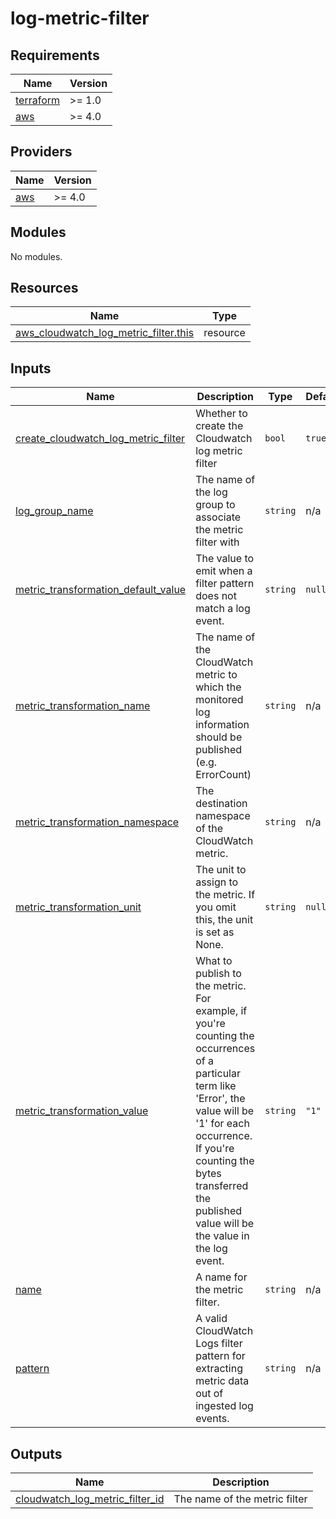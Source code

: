 # log-metric-filter

<!-- BEGINNING OF PRE-COMMIT-TERRAFORM DOCS HOOK -->
## Requirements

| Name | Version |
|------|---------|
| <a name="requirement_terraform"></a> [terraform](#requirement\_terraform) | >= 1.0 |
| <a name="requirement_aws"></a> [aws](#requirement\_aws) | >= 4.0 |

## Providers

| Name | Version |
|------|---------|
| <a name="provider_aws"></a> [aws](#provider\_aws) | >= 4.0 |

## Modules

No modules.

## Resources

| Name | Type |
|------|------|
| [aws_cloudwatch_log_metric_filter.this](https://registry.terraform.io/providers/hashicorp/aws/latest/docs/resources/cloudwatch_log_metric_filter) | resource |

## Inputs

| Name | Description | Type | Default | Required |
|------|-------------|------|---------|:--------:|
| <a name="input_create_cloudwatch_log_metric_filter"></a> [create\_cloudwatch\_log\_metric\_filter](#input\_create\_cloudwatch\_log\_metric\_filter) | Whether to create the Cloudwatch log metric filter | `bool` | `true` | no |
| <a name="input_log_group_name"></a> [log\_group\_name](#input\_log\_group\_name) | The name of the log group to associate the metric filter with | `string` | n/a | yes |
| <a name="input_metric_transformation_default_value"></a> [metric\_transformation\_default\_value](#input\_metric\_transformation\_default\_value) | The value to emit when a filter pattern does not match a log event. | `string` | `null` | no |
| <a name="input_metric_transformation_name"></a> [metric\_transformation\_name](#input\_metric\_transformation\_name) | The name of the CloudWatch metric to which the monitored log information should be published (e.g. ErrorCount) | `string` | n/a | yes |
| <a name="input_metric_transformation_namespace"></a> [metric\_transformation\_namespace](#input\_metric\_transformation\_namespace) | The destination namespace of the CloudWatch metric. | `string` | n/a | yes |
| <a name="input_metric_transformation_unit"></a> [metric\_transformation\_unit](#input\_metric\_transformation\_unit) | The unit to assign to the metric. If you omit this, the unit is set as None. | `string` | `null` | no |
| <a name="input_metric_transformation_value"></a> [metric\_transformation\_value](#input\_metric\_transformation\_value) | What to publish to the metric. For example, if you're counting the occurrences of a particular term like 'Error', the value will be '1' for each occurrence. If you're counting the bytes transferred the published value will be the value in the log event. | `string` | `"1"` | no |
| <a name="input_name"></a> [name](#input\_name) | A name for the metric filter. | `string` | n/a | yes |
| <a name="input_pattern"></a> [pattern](#input\_pattern) | A valid CloudWatch Logs filter pattern for extracting metric data out of ingested log events. | `string` | n/a | yes |

## Outputs

| Name | Description |
|------|-------------|
| <a name="output_cloudwatch_log_metric_filter_id"></a> [cloudwatch\_log\_metric\_filter\_id](#output\_cloudwatch\_log\_metric\_filter\_id) | The name of the metric filter |
<!-- END OF PRE-COMMIT-TERRAFORM DOCS HOOK -->
